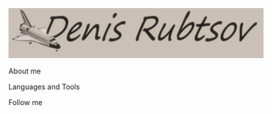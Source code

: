 [![Header](https://github.com/denk4ik/denk4ik/blob/main/assets/%D0%91%D0%B5%D0%B7%20%D0%B8%D0%BC%D0%B5%D0%BD%D0%B8.png)](https://www.instagram.com/denk_4ik/)

About me

Languages and Tools

Follow me